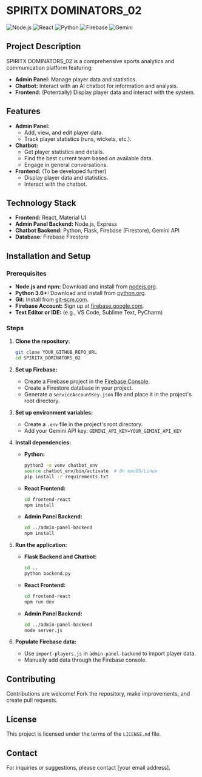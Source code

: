 # SPIRITX DOMINATORS_02

![Node.js](https://img.shields.io/badge/Node.js-v18.x-339933?style=for-the-badge&logo=Node.js)
![React](https://img.shields.io/badge/React-v18.x-61DAFB?style=for-the-badge&logo=React)
![Python](https://img.shields.io/badge/Python-v3.11-3776AB?style=for-the-badge&logo=Python)
![Firebase](https://img.shields.io/badge/Firebase-Firestore-FFCA28?style=for-the-badge&logo=Firebase)
![Gemini](https://img.shields.io/badge/Gemini-v1.5-4285F4?style=for-the-badge&logo=Google)

## Project Description

SPIRITX DOMINATORS_02 is a comprehensive sports analytics and communication platform featuring:

* **Admin Panel:** Manage player data and statistics.
* **Chatbot:** Interact with an AI chatbot for information and analysis.
* **Frontend:** (Potentially) Display player data and interact with the system.

## Features

* **Admin Panel:**
    * Add, view, and edit player data.
    * Track player statistics (runs, wickets, etc.).
* **Chatbot:**
    * Get player statistics and details.
    * Find the best current team based on available data.
    * Engage in general conversations.
* **Frontend:** (To be developed further)
    * Display player data and statistics.
    * Interact with the chatbot.

## Technology Stack

* **Frontend:** React, Material UI
* **Admin Panel Backend:** Node.js, Express
* **Chatbot Backend:** Python, Flask, Firebase (Firestore), Gemini API
* **Database:** Firebase Firestore

## Installation and Setup

### Prerequisites

* **Node.js and npm:** Download and install from [nodejs.org](https://nodejs.org/).
* **Python 3.6+:** Download and install from [python.org](https://www.python.org/).
* **Git:** Install from [git-scm.com](https://git-scm.com/).
* **Firebase Account:** Sign up at [firebase.google.com](https://firebase.google.com/).
* **Text Editor or IDE:** (e.g., VS Code, Sublime Text, PyCharm)

### Steps

1.  **Clone the repository:**

    ```bash
    git clone YOUR_GITHUB_REPO_URL
    cd SPIRITX_DOMINATORS_02
    ```

2.  **Set up Firebase:**

    * Create a Firebase project in the [Firebase Console](https://console.firebase.google.com/).
    * Create a Firestore database in your project.
    * Generate a `serviceAccountKey.json` file and place it in the project's root directory.

3.  **Set up environment variables:**

    * Create a `.env` file in the project's root directory.
    * Add your Gemini API key: `GEMINI_API_KEY=YOUR_GEMINI_API_KEY`

4.  **Install dependencies:**

    * **Python:**
        ```bash
        python3 -m venv chatbot_env
        source chatbot_env/bin/activate  # On macOS/Linux
        pip install -r requirements.txt
        ```

    * **React Frontend:**
        ```bash
        cd frontend-react
        npm install
        ```

    * **Admin Panel Backend:**
        ```bash
        cd ../admin-panel-backend
        npm install
        ```

5.  **Run the application:**

    * **Flask Backend and Chatbot:**
        ```bash
        cd ..
        python backend.py
        ```

    * **React Frontend:**
        ```bash
        cd frontend-react
        npm run dev
        ```

    * **Admin Panel Backend:**
        ```bash
        cd ../admin-panel-backend
        node server.js
        ```

6.  **Populate Firebase data:**

    * Use `import-players.js` in `admin-panel-backend` to import player data.
    * Manually add data through the Firebase console.

## Contributing

Contributions are welcome! Fork the repository, make improvements, and create pull requests.

## License

This project is licensed under the terms of the `LICENSE.md` file.

## Contact

For inquiries or suggestions, please contact [your email address].
